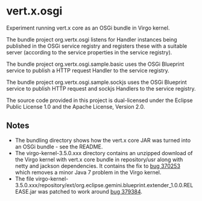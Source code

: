 vert.x.osgi
===========

Experiment running vert.x core as an OSGi bundle in Virgo kernel.

The bundle project org.vertx.osgi listens for Handler instances being published in the OSGi service registry and registers these with a suitable server (according to the service properties in the service registry).

The bundle project org.vertx.osgi.sample.basic uses the OSGi Blueprint service to publish a HTTP request Handler to the service registry.

The bundle project org.vertx.osgi.sample.sockjs uses the OSGi Blueprint service to publish HTTP request and sockjs Handlers to the service registry.

The source code provided in this project is dual-licensed under the Eclipse Public License 1.0 and the Apache License, Version 2.0.

Notes
-----

*   The bundling directory shows how the vert.x core JAR was turned into an OSGi bundle - see the README.
*   The virgo-kernel-3.5.0.xxx directory contains an unzipped download of the Virgo kernel with vert.x core bundle in repository/usr along with netty and jackson dependencies. It contains the fix to [bug 370253](https://bugs.eclipse.org/bugs/show_bug.cgi?id=370253) which removes a minor Java 7 problem in the Virgo kernel.
*   The file virgo-kernel-3.5.0.xxx/repository/ext/org.eclipse.gemini.blueprint.extender_1.0.0.RELEASE.jar was patched to work around [bug 379384](https://bugs.eclipse.org/bugs/show_bug.cgi?id=379384).
